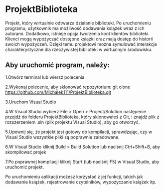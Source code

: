 # ProjektBiblioteka

Projekt, który wirtualnie odtwarza działanie biblioteki. Po uruchomieniu programu, użytkownik ma możliwość dodawania książek wraz z ich autorami. Dodatkowo, istnieje opcja tworzenia kont klientów biblioteki. Klienci mogą wypożyczać dostępne książki oraz mają dostęp do historii swoich wypożyczeń. Dzięki temu projektowi można symulować interakcje charakterystyczne dla rzeczywistej biblioteki w wirtualnym środowisku.

## Aby uruchomić program, należy:   
1.Otwórz terminal lub wiersz polecenia.

2.Wykonaj polecenie, aby sklonować repozytorium:
git clone https://github.com/Michalek111/ProjektBiblioteka.git

3.Uruchom Visual Studio

4.W Visual Studio wybierz File > Open > Project/Solution następenie przejdź do folderu ProjektBiblioteka, który sklonowałeś z Git, i znajdź plik z rozszerzeniem .sln (plik projektu Visual Studio), aby go otworzyć.

5.Upewnij się, że projekt jest gotowy do kompilacji, sprawdzając, czy w Visual Studio wszystkie pliki są poprawnie załadowane.

6.W Visual Studio kliknij Build > Build Solution lub naciśnij Ctrl+Shift+B, aby skompilować projek

7.Po poprawnej kompilacji kliknij Start (lub naciśnij F5) w Visual Studio, aby uruchomić projekt.

Po uruchomieniu aplikacji możesz korzystać z jej funkcji, takich jak dodawanie książek, rejestrowanie czytelników, wypożyczanie książek itp.
